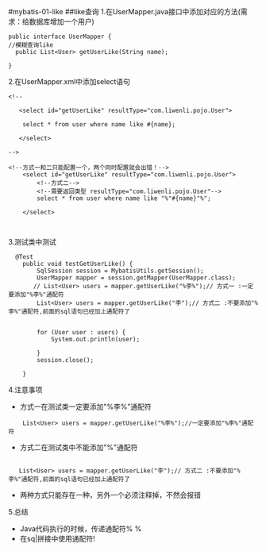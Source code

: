  #mybatis-01-like
 ##like查询
1.在UserMapper.java接口中添加对应的方法(需求：给数据库增加一个用户)

~~~~
public interface UserMapper {
//模糊查询like
  public List<User> getUserLike(String name);

}
~~~~

2.在UserMapper.xml中添加select语句
~~~~
<!--

   <select id="getUserLike" resultType="com.liwenli.pojo.User">

    select * from user where name like #{name};

   </select>

-->

<!--方式一和二只能配置一个，两个同时配置就会出错！-->
    <select id="getUserLike" resultType="com.liwenli.pojo.User">
        <!--方式二-->
        <!--需要返回类型 resultType="com.liwenli.pojo.User"-->
        select * from user where name like "%"#{name}"%";

    </select>



~~~~
 
3.测试类中测试
  ~~~~
    @Test
      public void testGetUserLike() {
          SqlSession session = MybatisUtils.getSession();
          UserMapper mapper = session.getMapper(UserMapper.class);
         // List<User> users = mapper.getUserLike("%李%");// 方式一 :一定要添加"%李%"通配符 
          List<User> users = mapper.getUserLike("李");// 方式二 :不要添加"%李%"通配符,前面的sql语句已经加上通配符了
  
  
          for (User user : users) {
              System.out.println(user);
  
          }
          session.close();
  
      }

  ~~~~

4.注意事项
* 方式一在测试类一定要添加"%李%"通配符
~~~~
    List<User> users = mapper.getUserLike("%李%");//一定要添加"%李%"通配符
~~~~

* 方式二在测试类中不能添加"%"通配符
~~~~

   List<User> users = mapper.getUserLike("李");// 方式二 :不要添加"%李%"通配符,前面的sql语句已经加上通配符了

~~~~

* 两种方式只能存在一种，另外一个必须注释掉，不然会报错

5.总结
* Java代码执行的时候，传递通配符% %
* 在sq|拼接中使用通配符!
 